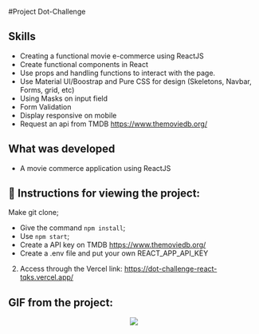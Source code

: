#Project Dot-Challenge

## Skills

- Creating a functional movie e-commerce using ReactJS
- Create functional components in React
- Use props and handling functions to interact with the page. 
- Use Material UI/Boostrap and Pure CSS for design (Skeletons, Navbar, Forms, grid, etc)
- Using Masks on input field
- Form Validation
- Display responsive on mobile
- Request an api from TMDB https://www.themoviedb.org/


## What was developed

- A movie commerce application using ReactJS

## :dart: Instructions for viewing the project:

 Make git clone;

  - Give the command `npm install`;
  - Use `npm start`;
  - Create a API key on TMDB https://www.themoviedb.org/
  - Create a .env file and put your own REACT_APP_API_KEY

2. Access through the Vercel link: https://dot-challenge-react-tqks.vercel.app/

## GIF from the project:
<p align="center">
  <img  src="https://user-images.githubusercontent.com/47367373/192168400-3cf56db6-92bd-44f3-9eac-2fb65e1acfb2.gif"
lt="Movie Commerce"/>
</p>
